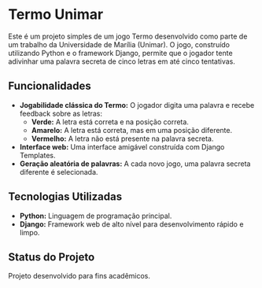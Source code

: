 # Termo Unimar

Este é um projeto simples de um jogo Termo desenvolvido como parte de um trabalho da Universidade de Marília (Unimar). O jogo, construído utilizando Python e o framework Django, permite que o jogador tente adivinhar uma palavra secreta de cinco letras em até cinco tentativas.

## Funcionalidades

* **Jogabilidade clássica do Termo:** O jogador digita uma palavra e recebe feedback sobre as letras:
    * **Verde:** A letra está correta e na posição correta.
    * **Amarelo:** A letra está correta, mas em uma posição diferente.
    * **Vermelho:** A letra não está presente na palavra secreta.
* **Interface web:** Uma interface amigável construída com Django Templates.
* **Geração aleatória de palavras:** A cada novo jogo, uma palavra secreta diferente é selecionada.

## Tecnologias Utilizadas

* **Python:** Linguagem de programação principal.
* **Django:** Framework web de alto nível para desenvolvimento rápido e limpo.


## Status do Projeto

Projeto desenvolvido para fins acadêmicos.
